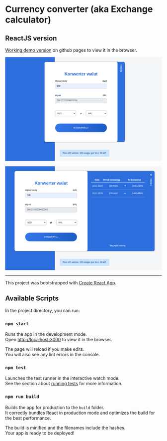 # Currency converter (aka Exchange calculator) 
## ReactJS version

[Working demo version](https://grzegorzkossowski.github.io/currency-converter/) on github pages to view it in the browser.

![Currency converter](https://github.com/GrzegorzKossowski/currency-converter/blob/dev/konwerter01.jpg)

![CC with history tab](https://github.com/GrzegorzKossowski/currency-converter/blob/dev/konwerter02.jpg)

---

This project was bootstrapped with [Create React App](https://github.com/facebook/create-react-app).

## Available Scripts

In the project directory, you can run:

### `npm start`

Runs the app in the development mode.<br />
Open [http://localhost:3000](http://localhost:3000) to view it in the browser.

The page will reload if you make edits.<br />
You will also see any lint errors in the console.

### `npm test`

Launches the test runner in the interactive watch mode.<br />
See the section about [running tests](https://facebook.github.io/create-react-app/docs/running-tests) for more information.

### `npm run build`

Builds the app for production to the `build` folder.<br />
It correctly bundles React in production mode and optimizes the build for the best performance.

The build is minified and the filenames include the hashes.<br />
Your app is ready to be deployed!
